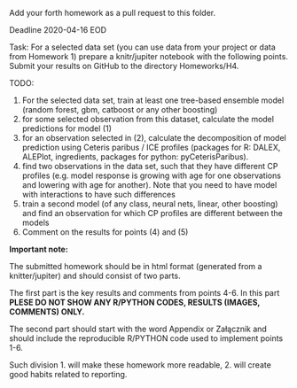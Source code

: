 Add your forth homework as a pull request to this folder.

Deadline 2020-04-16 EOD


Task:
For a selected data set (you can use data from your project or data from Homework 1) prepare a knitr/jupiter notebook with the following points.
Submit your results on GitHub to the directory Homeworks/H4.

TODO:

1. For the selected data set, train at least one tree-based ensemble model (random forest, gbm, catboost or any other boosting)
2. for some selected observation from this dataset, calculate the model predictions for model (1)
3. for an observation selected in (2), calculate the decomposition of model prediction using Ceteris paribus / ICE profiles (packages for R: DALEX, ALEPlot, ingredients, packages for python: pyCeterisParibus).
4. find two observations in the data set, such that they have different CP profiles (e.g. model response is growing with age for one observations and lowering with age for another). Note that you need to have model with interactions to have such differences
5. train a second model (of any class, neural nets, linear, other boosting) and find an observation for which CP profiles are different between the models
6. Comment on the results for points (4) and (5)


**Important note:**

The submitted homework should be in html format (generated from a knitter/jupiter) and should consist of two parts. 

The first part is the key results and comments from points 4-6. In this part **PLESE DO NOT SHOW ANY R/PYTHON CODES, RESULTS (IMAGES, COMMENTS) ONLY.**

The second part should start with the word Appendix or Załącznik and should include the reproducible R/PYTHON code used to implement points 1-6.

Such division 1. will make these homework more readable, 2. will create good habits related to reporting.

